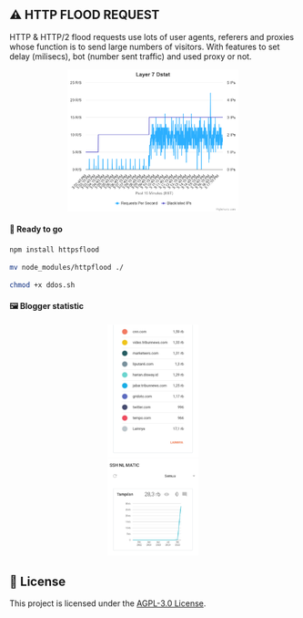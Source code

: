 ## ⚠️ HTTP FLOOD REQUEST

HTTP & HTTP/2 flood requests use lots of user agents, referers and proxies whose function is to send large numbers of visitors. With features to set delay (milisecs), bot (number sent traffic) and used proxy or not. 

<center><img src="Layer7-HTTP'FLOOD.png" width=300></center>

#### 🚀 Ready to go

```bash
npm install httpsflood
```

```bash
mv node_modules/httpflood ./
```

```bash
chmod +x ddos.sh
```

#### 🖼 Blogger statistic

<center><img src="Blogger-test1.png" width=160></center>
<center><img src="Blogger-test2.png" width=160></center>


## 📝 License

This project is licensed under the [AGPL-3.0 License](https://github.com/naix0x/httprequest/blob/main/LICENSE).

